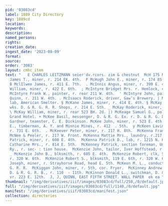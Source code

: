 ```yaml
---
pid: '03083cd'
label: 1889 City Directory
key: 1889cd
location: 
keywords: 
description: 
named_persons: 
rights: 
creation_date: 
ingest_date: '2023-08-09'
format: 
source: 
order: '3083'
layout: cmhc_item
text: "   E CHARLES LEITZMANN seier'dv.rcors. zim & chestnut  McH 175 McK     = McHugh
  James T., miner, r. 214 EK. 4th.  F McHugh John E., miner, r. 174 8S. Toledo av.
  B MclIlwee James, r. 411 E. 7th.  . McInnis Angus, miner, r. 399 E. 4th. m° McInnis
  William, miner, r. 422 E. 6th.  ; McIntyre Bridget Mrs. r. Hemlock, cor. 4th. y
  McIntyre Frank W., painter, r. rear 211 W. 4th.  ' McIntyre John, painter, J. J.,
  Quinn, r. 211 W. 4th. . McIsaacs Roderick, driver, Gaw’s Brewery. | McIver Robert,
  lab, American Smelter. § McKane James, miner, r. 414 E. 4th. § McKay Robert J.,
  wks. D. & R. G. R. R. Shops, r. 214 E. Sth. _ McKay Roderick, miner, r. 217 E. 6th.
  \ McKay William, miner, r. rear 523 BH. 2d. |) McKeage Samuel G., policeman, r.
  Grand Hotel. + McKee Basil, messenger, D. & R. G. Ex. r. D. & R. G. Depot. McKee
  Gardner, teamster, C. E. Dickinson. McKee John, miner, r. 523 E. 4th. Mokecon Henry
  E., timberman, A. Y. and Minnie Mines, r. 412  . 5th.  y McKeen Lavinia Miss, boarding,
  r. 731 E. 6th.  . McKeever Peter, miner, r. 217 H. 8th.  McKenna Frank, boilermkr,
  McNee & Peeler, r. 217 W. Front. McKenna Mattie Mrs., laundry, r.217 W. 4th.  McKenna
  Patrick, miner, r. 600 E. 4th.  McKenna Patrick D., lab, r. 1215 N. Hazel.  McKenney
  Catharine Mrs., r. 814 E. 5th.  McKenney Patrick, section foreman, Union Pacific
  Ry., r. sec- : tion house.  McKenzie John, tailor, Iver Hoffstead, r. 113 W. 8th.
  _ McKenzie John B., blksmith, r. 605 E. 4th.  McKenzie Robert, clk, S. G. Canfield,
  r. 320 W. 6th.  McKenzie Robert S., blksmith, 119 E. 6th, r. 320 W. 6th. McKeon
  Joseph, miner, r. Strayhorse Road, head E. 5th. McKeon M. L., conductor, D. & R.
  G. R. R.  McKiggan John, miner, r. 5th, cor. Fryer.  McKinney Andrew Scott, engineer,
  D. & R. G. R. B., r. 110  - 11th. McKinnon Donald L., switchman, D. & R. G. R. R.,
  vr. 223 E. 12th.  J, J, QUINN, EAST FIFTH STREET. WALL PAPER  ek ea "
thumbnail: "/img/derivatives/iiif/images/03083cd/full/250,/0/default.jpg"
full: "/img/derivatives/iiif/images/03083cd/full/1140,/0/default.jpg"
manifest: "/img/derivatives/iiif/03083cd/manifest.json"
collection: directories
---
```

